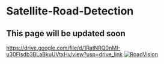 # Satellite-Road-Detection
## This page will be updated soon
https://drive.google.com/file/d/1RatNRQ0nMI-u30Flsdb3BLaBkuUVtxHv/view?usp=drive_link
[![RoadVision](https://github.com/eden502/Satellite-Road-Detection/assets/62388816/439e4c50-a5f9-4daf-b16e-d3f799e92a8c)](https://drive.google.com/file/d/1RatNRQ0nMI-u30Flsdb3BLaBkuUVtxHv/view?usp=sharing)

